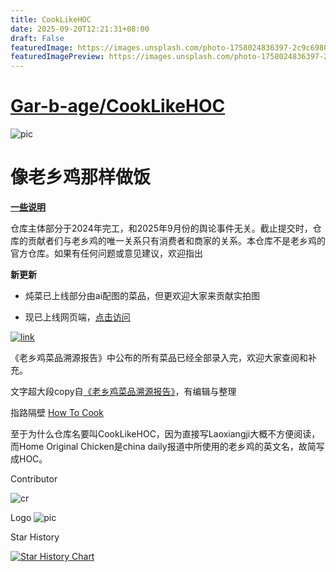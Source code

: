 ```yaml
---
title: CookLikeHOC
date: 2025-09-20T12:21:31+08:00
draft: False
featuredImage: https://images.unsplash.com/photo-1758024836397-2c9c698087f0?ixid=M3w0NjAwMjJ8MHwxfHJhbmRvbXx8fHx8fHx8fDE3NTgzNDIwMTl8&ixlib=rb-4.1.0
featuredImagePreview: https://images.unsplash.com/photo-1758024836397-2c9c698087f0?ixid=M3w0NjAwMjJ8MHwxfHJhbmRvbXx8fHx8fHx8fDE3NTgzNDIwMTl8&ixlib=rb-4.1.0
---
```


# [Gar-b-age/CookLikeHOC](https://github.com/Gar-b-age/CookLikeHOC)

![pic](/banner.png)

# 像老乡鸡那样做饭

[**一些说明**](https://github.com/Gar-b-age/CookLikeHOC/issues/26)

仓库主体部分于2024年完工，和2025年9月份的舆论事件无关。截止提交时，仓库的贡献者们与老乡鸡的唯一关系只有消费者和商家的关系。本仓库不是老乡鸡的官方仓库。如果有任何问题或意见建议，欢迎指出

**新更新**

- 炖菜已上线部分由ai配图的菜品，但更欢迎大家来贡献实拍图

- 现已上线网页端，[点击访问](https://cooklikehoc.soilzhu.su)

[![link](/tg.png)](https://t.me/cooklikehoc)

《老乡鸡菜品溯源报告》中公布的所有菜品已经全部录入完，欢迎大家查阅和补充。

文字超大段copy自[《老乡鸡菜品溯源报告》](https://www.lxjchina.com.cn/display.asp?id=4226)，有编辑与整理

指路隔壁 [How To Cook](https://cook.aiursoft.cn/)

至于为什么仓库名要叫CookLikeHOC，因为直接写Laoxiangji大概不方便阅读，而Home Original Chicken是china daily报道中所使用的老乡鸡的英文名，故简写成HOC。

Contributor

![cr](https://contrib.rocks/image?repo=Gar-b-age/CookLikeHOC)

Logo
![pic](/logo.png) 

Star History

[![Star History Chart](https://api.star-history.com/svg?repos=Gar-b-age/CookLikeHOC&type=Date)](https://star-history.com/#Gar-b-age/CookLikeHOC&Date)

